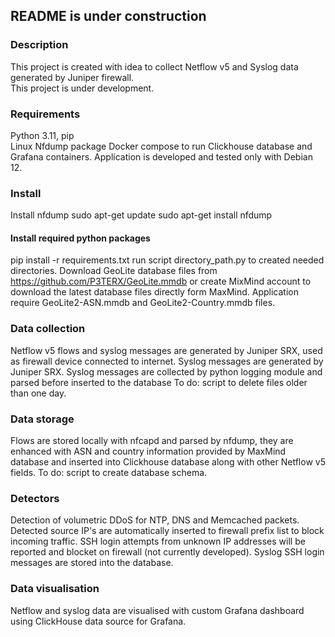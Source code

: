 ## README is under construction

### Description 
This project is created with idea to collect Netflow v5 and Syslog data generated by Juniper firewall.  
This project is under development. 

### Requirements
Python 3.11, pip  
Linux Nfdump package
Docker compose to run Clickhouse database and Grafana containers.
Application is developed and tested only with Debian 12. 

### Install 
Install nfdump 
sudo apt-get update
sudo apt-get install nfdump

#### Install required python packages 
pip install -r requirements.txt
run script directory_path.py to created needed directories.
Download GeoLite database files from https://github.com/P3TERX/GeoLite.mmdb or create MixMind account to 
download the latest database files directly form MaxMind. Application require GeoLite2-ASN.mmdb and 
GeoLite2-Country.mmdb files.

### Data collection
Netflow v5 flows and syslog messages are generated by Juniper SRX, used as firewall device connected to internet. 
Syslog messages are generated by Juniper SRX. Syslog messages are collected by python logging module and parsed before
inserted to the database 
To do: script to delete files older than one day.

### Data storage
Flows are stored locally with nfcapd and parsed by nfdump, they are enhanced with ASN and country information
provided by MaxMind database and inserted into Clickhouse database along with other Netflow v5 fields.
To do: script to create database schema. 

### Detectors
Detection of volumetric DDoS for NTP, DNS and Memcached packets. Detected source IP's are automatically inserted to
firewall prefix list to block incoming traffic.
SSH login attempts from unknown IP addresses will be reported and blocket on firewall (not currently developed).
Syslog SSH login messages are stored into the database. 

### Data visualisation
Netflow and syslog data are visualised with custom Grafana dashboard using ClickHouse data source for Grafana.
